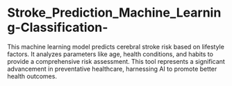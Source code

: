 # Stroke_Prediction_Machine_Learning-Classification-
This machine learning model predicts cerebral stroke risk based on lifestyle factors. It analyzes parameters like age, health conditions, and habits to provide a comprehensive risk assessment. This tool represents a significant advancement in preventative healthcare, harnessing AI to promote better health outcomes.
